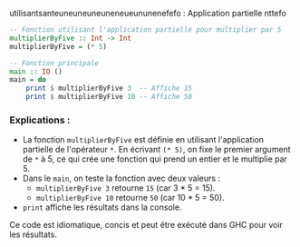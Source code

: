 utilisantsanteuneuneuneuneneueununenefefo : Application partielle
nttefo

```haskell
-- Fonction utilisant l'application partielle pour multiplier par 5
multiplierByFive :: Int -> Int
multiplierByFive = (* 5)

-- Fonction principale
main :: IO ()
main = do
    print $ multiplierByFive 3  -- Affiche 15
    print $ multiplierByFive 10 -- Affiche 50
```

### Explications :
- La fonction `multiplierByFive` est définie en utilisant l'application partielle de l'opérateur `*`. En écrivant `(* 5)`, on fixe le premier argument de `*` à 5, ce qui crée une fonction qui prend un entier et le multiplie par 5.
- Dans le `main`, on teste la fonction avec deux valeurs :
  - `multiplierByFive 3` retourne `15` (car 3 * 5 = 15).
  - `multiplierByFive 10` retourne `50` (car 10 * 5 = 50).
- `print` affiche les résultats dans la console.

Ce code est idiomatique, concis et peut être exécuté dans GHC pour voir les résultats.
